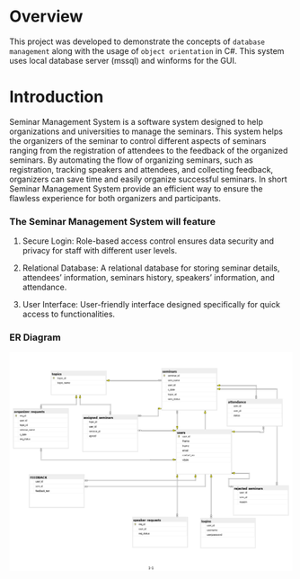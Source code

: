 # Overview

This project was developed to demonstrate the concepts of `database management` along with the usage of `object orientation` in C#.
This system uses local database server (mssql) and winforms for the GUI.


# Introduction

Seminar Management System is a software system designed to help organizations and universities to manage the seminars. This system helps the organizers of the seminar to control different aspects of seminars ranging from the registration of attendees to the feedback of the organized seminars. By automating the flow of organizing seminars, such as registration, tracking speakers and attendees, and collecting feedback, organizers can save time and easily organize successful seminars. In short Seminar Management System provide an efficient way to ensure the flawless experience for both organizers and participants.

### The Seminar Management System will feature

1. Secure Login: Role-based access control ensures data security and privacy for staff with different user levels.

2. Relational Database: A relational database for storing seminar details, attendees’ information, seminars history, speakers’ information, and attendance.

3. User Interface: User-friendly interface designed specifically for quick access to functionalities.
 

### ER Diagram

![App Screenshot](Images/ERD_page-0001.jpg)

